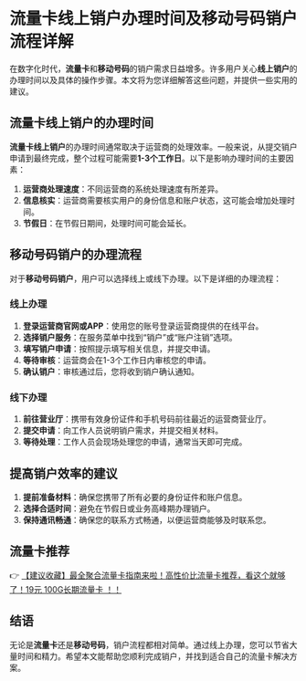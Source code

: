 # 流量卡线上销户办理时间及移动号码销户流程详解

在数字化时代，**流量卡**和**移动号码**的销户需求日益增多。许多用户关心**线上销户**的办理时间以及具体的操作步骤。本文将为您详细解答这些问题，并提供一些实用的建议。

## 流量卡线上销户的办理时间

**流量卡线上销户**的办理时间通常取决于运营商的处理效率。一般来说，从提交销户申请到最终完成，整个过程可能需要**1-3个工作日**。以下是影响办理时间的主要因素：

1. **运营商处理速度**：不同运营商的系统处理速度有所差异。
2. **信息核实**：运营商需要核实用户的身份信息和账户状态，这可能会增加处理时间。
3. **节假日**：在节假日期间，处理时间可能会延长。

## 移动号码销户的办理流程

对于**移动号码销户**，用户可以选择线上或线下办理。以下是详细的办理流程：

### 线上办理

1. **登录运营商官网或APP**：使用您的账号登录运营商提供的在线平台。
2. **选择销户服务**：在服务菜单中找到“销户”或“账户注销”选项。
3. **填写销户申请**：按照提示填写相关信息，并提交申请。
4. **等待审核**：运营商会在1-3个工作日内审核您的申请。
5. **确认销户**：审核通过后，您将收到销户确认通知。

### 线下办理

1. **前往营业厅**：携带有效身份证件和手机号码前往最近的运营商营业厅。
2. **提交申请**：向工作人员说明销户需求，并提交相关材料。
3. **等待处理**：工作人员会现场处理您的申请，通常当天即可完成。

## 提高销户效率的建议

1. **提前准备材料**：确保您携带了所有必要的身份证件和账户信息。
2. **选择合适时间**：避免在节假日或业务高峰期办理销户。
3. **保持通讯畅通**：确保您的联系方式畅通，以便运营商能够及时联系您。

## 流量卡推荐

👉 [【建议收藏】最全聚合流量卡指南来啦！高性价比流量卡推荐，看这个就够了！19元 100G长期流量卡 ！！](https://bit.ly/Liuliangka)

## 结语

无论是**流量卡**还是**移动号码**，销户流程都相对简单。通过线上办理，您可以节省大量时间和精力。希望本文能帮助您顺利完成销户，并找到适合自己的流量卡解决方案。
